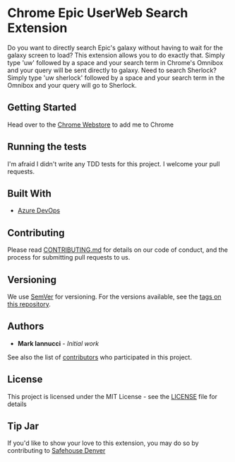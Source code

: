 # Chrome Epic UserWeb Search Extension

Do you want to directly search Epic's galaxy without having to wait for the galaxy screen to load?  This extension allows you to do exactly that.  Simply type 'uw' followed by a space and your search term in Chrome's Omnibox and your query will be sent directly to galaxy.  Need to search Sherlock?  Simply type 'uw sherlock' followed by a space and your search term in the Omnibox and your query will go to Sherlock. 

## Getting Started

Head over to the [Chrome Webstore](https://chrome.google.com/webstore/detail/epic-userweb-search/ginlmldponabcjidalfoboonnmloeolj) to add me to Chrome 

## Running the tests

I'm afraid I didn't write any TDD tests for this project.  I welcome your pull requests.

## Built With

* [Azure DevOps](https://dev.azure.com/MarkIannucciGitHub/Chrome%20UserWeb%20Search%20Extension)

## Contributing

Please read [CONTRIBUTING.md](CONTRIBUTING.md) for details on our code of conduct, and the process for submitting pull requests to us.

## Versioning

We use [SemVer](http://semver.org/) for versioning. For the versions available, see the [tags on this repository](https://github.com/MarkIannucci/ChromeUserWebSearchExtension/tags). 

## Authors

* **Mark Iannucci** - *Initial work* 

See also the list of [contributors](https://github.com/MarkIannucci/ChromeUserWebSearchExtension/contributors) who participated in this project.

## License

This project is licensed under the MIT License - see the [LICENSE](LICENSE) file for details

## Tip Jar

If you'd like to show your love to this extension, you may do so by contributing to [Safehouse Denver](https://safehouse-denver.org/get-involved/donate.html)

